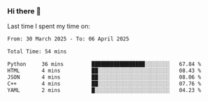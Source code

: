 ### Hi there 👋

<!--
**Grav1tum/Grav1tum** is a ✨ _special_ ✨ repository because its `README.md` (this file) appears on your GitHub profile.

Here are some ideas to get you started:

- 🔭 I’m currently working on ...
- 🌱 I’m currently learning ...
- 👯 I’m looking to collaborate on ...
- 🤔 I’m looking for help with ...
- 💬 Ask me about ...
- 📫 How to reach me: ...
- 😄 Pronouns: ...
- ⚡ Fun fact: ...
-->
Last time I spent my time on:
<!--START_SECTION:waka-->

```txt
From: 30 March 2025 - To: 06 April 2025

Total Time: 54 mins

Python     36 mins         █████████████████░░░░░░░░   67.84 %
HTML       4 mins          ██░░░░░░░░░░░░░░░░░░░░░░░   08.43 %
JSON       4 mins          ██░░░░░░░░░░░░░░░░░░░░░░░   08.06 %
C++        4 mins          ██░░░░░░░░░░░░░░░░░░░░░░░   07.76 %
YAML       2 mins          █░░░░░░░░░░░░░░░░░░░░░░░░   04.23 %
```

<!--END_SECTION:waka-->
